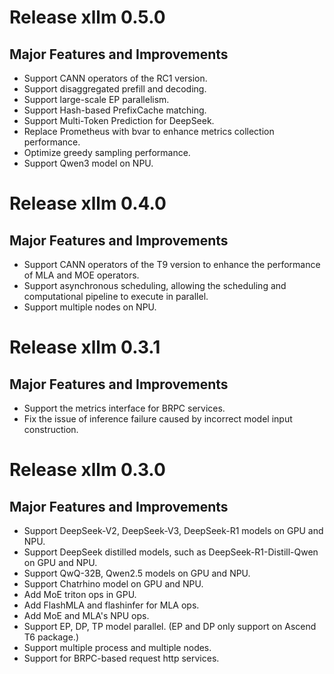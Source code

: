 # Release xllm 0.5.0

## **Major Features and Improvements**

- Support CANN operators of the RC1 version.
- Support disaggregated prefill and decoding.
- Support large-scale EP parallelism.
- Support Hash-based PrefixCache matching.
- Support Multi-Token Prediction for DeepSeek.
- Replace Prometheus with bvar to enhance metrics collection performance.
- Optimize greedy sampling performance.
- Support Qwen3 model on NPU.

# Release xllm 0.4.0

## **Major Features and Improvements**

- Support CANN operators of the T9 version to enhance the performance of MLA and MOE operators.
- Support asynchronous scheduling, allowing the scheduling and computational pipeline to execute in parallel.
- Support multiple nodes on NPU.

# Release xllm 0.3.1

## **Major Features and Improvements**

- Support the metrics interface for BRPC services.
- Fix the issue of inference failure caused by incorrect model input construction.

# Release xllm 0.3.0

## **Major Features and Improvements**

- Support DeepSeek-V2, DeepSeek-V3, DeepSeek-R1 models on GPU and NPU.
- Support DeepSeek distilled models, such as DeepSeek-R1-Distill-Qwen on GPU and NPU.
- Support QwQ-32B, Qwen2.5 models on GPU and NPU.
- Support Chatrhino model on GPU and NPU.
- Add MoE triton ops in GPU.
- Add FlashMLA and flashinfer for MLA ops.
- Add MoE and MLA's NPU ops.
- Support EP, DP, TP model parallel. (EP and DP only support on Ascend T6 package.)
- Support multiple process and multiple nodes.
- Support for BRPC-based request http services.